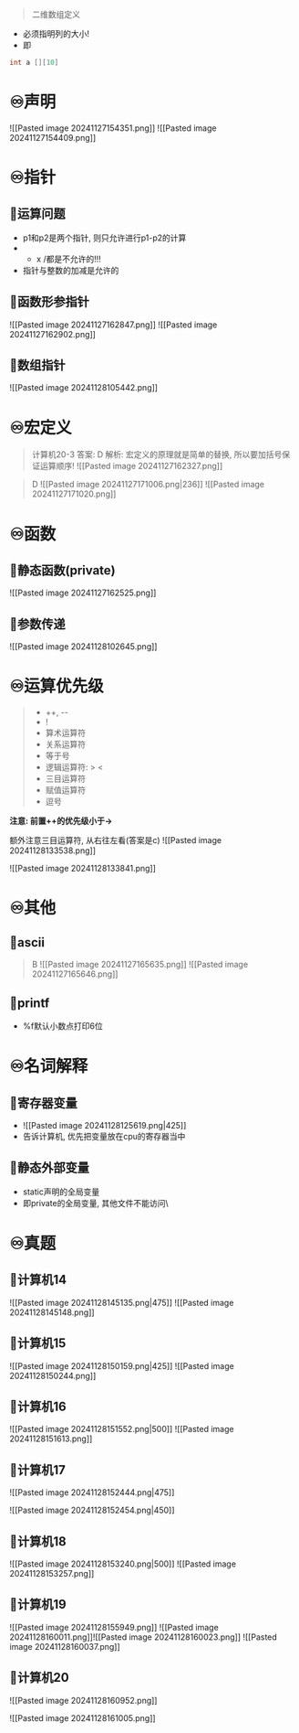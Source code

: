 > 二维数组定义

- 必须指明列的大小!
- 即 
```c
int a [][10]
```


# ♾️声明
![[Pasted image 20241127154351.png]]
![[Pasted image 20241127154409.png]]


# ♾️指针
## 💫运算问题
- p1和p2是两个指针, 则只允许进行p1-p2的计算
- + x /都是不允许的!!!
- 指针与整数的加减是允许的

## 💫函数形参指针
![[Pasted image 20241127162847.png]]
![[Pasted image 20241127162902.png]]

## 💫数组指针
![[Pasted image 20241128105442.png]]


# ♾️宏定义
> 计算机20-3
> 答案: D
> 解析: 宏定义的原理就是简单的替换, 所以要加括号保证运算顺序!
![[Pasted image 20241127162327.png]]

> D
![[Pasted image 20241127171006.png|236]]
![[Pasted image 20241127171020.png]]






# ♾️函数
## 💫静态函数(private)
![[Pasted image 20241127162525.png]]


## 💫参数传递
![[Pasted image 20241128102645.png]]

# ♾️运算优先级
> - ++, --
> - !
> - 算术运算符
> - 关系运算符
> - 等于号
> - 逻辑运算符: > <
> - 三目运算符
> - 赋值运算符
> - 逗号

**注意: 前置++的优先级小于->**

额外注意三目运算符, 从右往左看(答案是c)
![[Pasted image 20241128133538.png]]

![[Pasted image 20241128133841.png]]



# ♾️其他
## 💫ascii
> B
![[Pasted image 20241127165635.png]]
![[Pasted image 20241127165646.png]]

## 💫printf
- %f默认小数点打印6位


# ♾️名词解释
## 💫寄存器变量
- ![[Pasted image 20241128125619.png|425]]
- 告诉计算机, 优先把变量放在cpu的寄存器当中

## 💫静态外部变量
- static声明的全局变量
- 即private的全局变量, 其他文件不能访问\



# ♾️真题
## 💫计算机14
![[Pasted image 20241128145135.png|475]]
![[Pasted image 20241128145148.png]]


## 💫计算机15
![[Pasted image 20241128150159.png|425]]
![[Pasted image 20241128150244.png]]


## 💫计算机16
![[Pasted image 20241128151552.png|500]]
![[Pasted image 20241128151613.png]]

## 💫计算机17
![[Pasted image 20241128152444.png|475]]


![[Pasted image 20241128152454.png|450]]

## 💫计算机18
![[Pasted image 20241128153240.png|500]]
![[Pasted image 20241128153257.png]]

## 💫计算机19
![[Pasted image 20241128155949.png]]
![[Pasted image 20241128160011.png]]![[Pasted image 20241128160023.png]]
![[Pasted image 20241128160037.png]]

## 💫计算机20
![[Pasted image 20241128160952.png]]

![[Pasted image 20241128161005.png]]
















